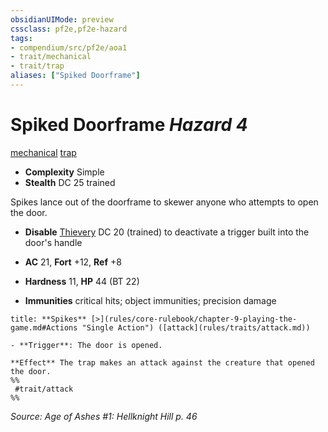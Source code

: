 ```yaml
---
obsidianUIMode: preview
cssclass: pf2e,pf2e-hazard
tags:
- compendium/src/pf2e/aoa1
- trait/mechanical
- trait/trap
aliases: ["Spiked Doorframe"]
---
```

# Spiked Doorframe *Hazard 4*  
[mechanical](mechanical.md "Mechanical Hazard Trait")  [trap](trap.md "Trap Hazard Trait")  

- **Complexity** Simple
- **Stealth** DC 25 trained  

Spikes lance out of the doorframe to skewer anyone who attempts to open the door.

- **Disable** [Thievery](skills.md#Thievery) DC 20 (trained) to deactivate a trigger built into the door's handle  

- **AC** 21, **Fort** +12, **Ref** +8
- **Hardness** 11, **HP** 44 (BT 22)
- **Immunities** critical hits; object immunities; precision damage

```ad-embed-ability
title: **Spikes** [>](rules/core-rulebook/chapter-9-playing-the-game.md#Actions "Single Action") ([attack](rules/traits/attack.md))

- **Trigger**: The door is opened.

**Effect** The trap makes an attack against the creature that opened the door.  
%%
 #trait/attack 
%%
```

*Source: Age of Ashes #1: Hellknight Hill p. 46*